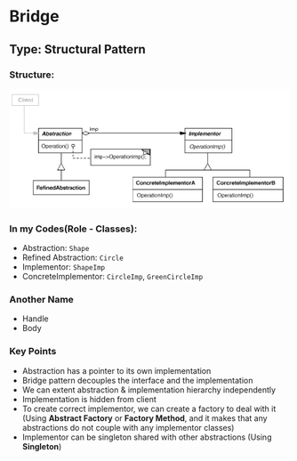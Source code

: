 # Bridge

## Type: Structural Pattern

### Structure:
<img src="./Bridge.png"/>

### In my Codes(Role - Classes):
- Abstraction: `Shape`
- Refined Abstraction: `Circle`
- Implementor: `ShapeImp`
- ConcreteImplementor: `CircleImp`, `GreenCircleImp`

### Another Name
- Handle
- Body

### Key Points
- Abstraction has a pointer to its own implementation 
- Bridge pattern decouples the interface and the implementation
- We can extent abstraction & implementation hierarchy independently
- Implementation is hidden from client
- To create correct implementor, we can create a factory to deal with it
(Using **Abstract Factory** or **Factory Method**, and it makes that 
 any abstractions do not couple with any implementor classes)
- Implementor can be singleton shared with other abstractions (Using **Singleton**)